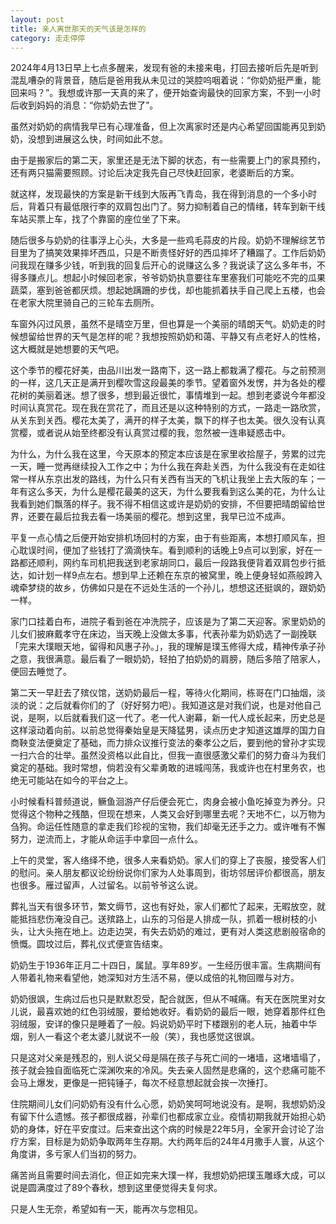 ```yaml
---
layout: post
title: 亲人离世那天的天气该是怎样的
category: 走走停停
---
```


2024年4月13日早上七点多醒来，发现有爸的未接来电，打回去接听后先是听到混乱嘈杂的背景音，随后是爸用我从未见过的哭腔呜咽着说：“你奶奶挺严重，能回来吗？”。我想或许那一天真的来了，便开始查询最快的回家方案，不到一小时后收到妈妈的消息：“你奶奶去世了”。

虽然对奶奶的病情我早已有心理准备，但上次离家时还是内心希望回国能再见到奶奶，没想到进展这么快，时间如此不怠。

由于是搬家后的第二天，家里还是无法下脚的状态，有一些需要上门的家具预约，还有两只猫需要照顾。讨论后决定我先自己尽快赶回家，老婆断后的方案。

就这样，发现最快的方案是新干线到大阪再飞青岛，我在得到消息的一个多小时后，背着只有最低限行李的双肩包出门了。努力抑制着自己的情绪，转车到新干线车站买票上车，找了个靠窗的座位坐了下来。

随后很多与奶奶的往事浮上心头，大多是一些鸡毛蒜皮的片段。奶奶不理解综艺节目里为了搞笑效果摔坏西瓜，只是不断责怪好好的西瓜摔坏了糟蹋了。工作后奶奶问我现在赚多少钱，听到我的回复后开心的说赚这么多？我说读了这么多年书，不得多赚点儿。想起小时候回老家，爷爷奶奶执意要往车里塞我们可能吃不完的瓜果蔬菜，塞到爸爸都厌烦。想起她蹒跚的步伐，却也能抓着扶手自己爬上五楼，也会在老家大院里骑自己的三轮车去厕所。

车窗外闪过风景，虽然不是晴空万里，但也算是一个美丽的晴朗天气。奶奶走的时候想留给世界的天气是怎样的呢？我想按照奶奶和蔼、平静又有点老好人的性格，这大概就是她想要的天气吧。

这个季节的樱花好美，由品川出发一路南下，这一路上都栽满了樱花。与之前预测的一样，这几天正是满开到樱吹雪这段最美的季节。望着窗外发愣，并为各处的樱花树的美丽着迷。想了很多，想到最近很忙，事情堆到一起。想到老婆说今年都没时间认真赏花。现在我在赏花了，而且还是以这种特别的方式，一路走一路欣赏，从关东到关西。樱花太美了，满开的样子太美，飘下的样子也太美。很久没有认真赏樱，或者说从始至终都没有认真赏过樱的我，忽然被一连串疑惑击中。

为什么，为什么我在这里，今天原本的预定本应该是在家里收拾屋子，劳累的过完一天，睡一觉再继续投入工作之中；为什么我在奔赴关西，为什么我没有在走如往常一样从东京出发的路线，为什么只有关西有当天的飞机让我坐上去大阪的车；一年有这么多天，为什么是樱花最美的这天，为什么要我看到这么美的花，为什么让我看到她们飘落的样子。我不得不相信这或许是奶奶的安排，不但要把晴朗留给世界，还要在最后拉我去看一场美丽的樱花。想到这里，我早已泣不成声。

平复一点心情之后便开始安排机场回村的方案，由于有些距离，本想打顺风车，担心耽误时间，便加了些钱打了滴滴快车。看到顺利的话晚上9点可以到家，好在一路都还顺利，网约车司机把我送到老家胡同口，最后一段路我便背着双肩包步行抵达，如计划一样9点左右。想到早上还赖在东京的被窝里，晚上便身轻如燕般跨入魂牵梦绕的故乡，仿佛如只是在不远处生活的一个孙儿，想想这还挺飒的，跟奶奶一样。

家门口挂着白布，进院子看到爸在冲洗院子，应该是为了第二天迎客。家里奶奶的儿女们披麻戴孝守在床边，当天晚上没做太多事，代表孙辈为奶奶选了一副挽联「完来大璞眼天地，留得和风惠子孙。」，我的理解是璞玉修得大成，精神传承子孙之意，我很满意。最后看了一眼奶奶，轻拍了拍奶奶的肩膀，随后多陪了陪家人，便回去睡觉了。

第二天一早赶去了殡仪馆，送奶奶最后一程，等待火化期间，栋哥在门口抽烟，淡淡的说：之后就看你们的了（好好努力吧）。我知道这是对我们说，也是对他自己说，是啊，以后就看我们这一代了。老一代人谢幕，新一代人成长起来，历史总是这样滚动着向前。以前总觉得秦始皇是天降猛男，读点历史才知道这雄厚的国力自商鞅变法便奠定了基础，而力排众议推行变法的秦孝公之后，要到他的曾孙才实现一扫六合的壮举。虽然没资格以此自比，但我一直很感激父辈们的努力奋斗为我们奠定的基础。我时常想，倘若没有父辈勇敢的进城闯荡，我或许也在村里务农，也绝无可能站在如今的平台之上。

小时候看科普频道说，鳜鱼洄游产仔后便会死亡，肉身会被小鱼吃掉变为养分。只觉得这个物种之残酷，但现在想来，人类又会好到哪里去呢？天地不仁，以万物为刍狗。命运任性随意的拿走我们珍视的宝物，我们却毫无还手之力。或许唯有不懈努力，逆流而上，才能从命运手中拿回一点什么。

上午的灵堂，客人络绎不绝，很多人来看奶奶。家人们的穿上了丧服，接受客人们的慰问。亲人朋友都议论纷纷说你们家为人处事周到，街坊邻居评价都很高，朋友也很多。雁过留声，人过留名。以前爷爷这么说。

葬礼当天有很多环节，繁文缛节，这也有好处，家人们都忙了起来，无暇放空，就能抵挡悲伤淹没自己。送殡路上，山东的习俗是人排成一队，抓着一根树枝的小头，让大头拖在地上。边走边哭，有失去奶奶的难过，更有对人类这悲剧般宿命的愤慨。圆坟过后，葬礼仪式便宣告结束。

奶奶生于1936年正月二十四日，属鼠。享年89岁。一生经历很丰富。生病期间有人带着礼物来看望他，她深知对方生活不易，便以成倍的礼物回赠与对方。

奶奶很飒，生病过后也只是默默忍受，配合就医，但从不喊痛。有天在医院里对女儿说，最喜欢她的红色羽绒服，要给她收好。看奶奶的最后一眼，她穿着那件红色羽绒服，安详的像只是睡着了一般。妈说奶奶平时下楼跟别的老人玩，抽着中华烟，别人一看这个老太婆儿就说不一般（笑），我也感觉这很飒。

只是这对父亲是残忍的，别人说父母是隔在孩子与死亡间的一堵墙，这堵墙塌了，孩子就会独自面临死亡深渊吹来的冷风。失去亲人固然是悲痛的，这个悲痛可能不会马上爆发，更像是一把钝锤子，每次不经意想起就会挨一次捶打。

住院期间儿女们问奶奶有没有什么心愿，奶奶笑呵呵地说没有。是啊，我想奶奶没有留下什么遗憾。孩子都很成器，孙辈们也都成家立业。疫情初期我就开始担心奶奶的身体，好在平安度过。后来查出这个病的时候是22年5月，全家开会讨论了治疗方案，目标是为奶奶争取两年生存期。大约两年后的24年4月撒手人寰，从这个角度讲，多亏家人们当初的努力。

痛苦尚且需要时间去消化，但正如完来大璞一样，我想奶奶把璞玉雕琢大成，可以说是圆满度过了89个春秋，想到这里便觉得夫复何求。

只是人生无奈，希望如有一天，能再次与您相见。



